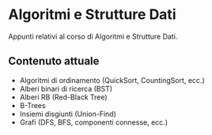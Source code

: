 # Algoritmi e Strutture Dati

Appunti relativi al corso di Algoritmi e Strutture Dati.

## Contenuto attuale

- Algoritmi di ordinamento (QuickSort, CountingSort, ecc.)
- Alberi binari di ricerca (BST)
- Alberi RB (Red-Black Tree)
- B-Trees
- Insiemi disgiunti (Union-Find)
- Grafi (DFS, BFS, componenti connesse, ecc.)